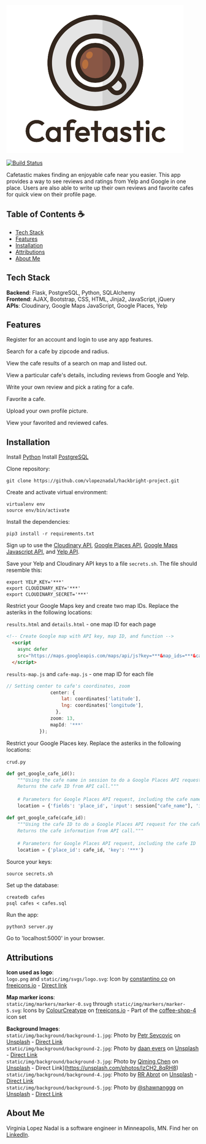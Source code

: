 ![alt text](https://github.com/vlopeznadal/hackbright-project/blob/main/logo.png?raw=true "Cafetastic")

[![Build Status](https://app.travis-ci.com/vlopeznadal/hackbright-project.svg?branch=main)](https://app.travis-ci.com/vlopeznadal/hackbright-project)

Cafetastic makes finding an enjoyable cafe near you easier. This app provides a way to see reviews and ratings from Yelp and Google in one place. Users are also able to write up their own reviews and favorite cafes for quick view on their profile page.

## Table of Contents ☕️
* [Tech Stack](#tech-stack)
* [Features](#features)
* [Installation](#installation)
* [Attributions](#attributions)
* [About Me](#about-me)

## <a name="tech-stack"></a>Tech Stack

**Backend**:  Flask, PostgreSQL, Python, SQLAlchemy <br/>
**Frontend**:  AJAX, Bootstrap, CSS, HTML, Jinja2, JavaScript, jQuery <br/>
**APIs**:  Cloudinary, Google Maps JavaScript, Google Places, Yelp

## <a name="features"></a>Features

Register for an account and login to use any app features.

Search for a cafe by zipcode and radius.

View the cafe results of a search on map and listed out.

View a particular cafe's details, including reviews from Google and Yelp.

Write your own review and pick a rating for a cafe.

Favorite a cafe.

Upload your own profile picture.

View your favorited and reviewed cafes.


## <a name="installation"></a>Installation

Install [Python](https://www.python.org/downloads/)
Install [PostgreSQL](https://www.postgresql.org/download/)

Clone repository:
```
git clone https://github.com/vlopeznadal/hackbright-project.git
```

Create and activate virtual environment:
```
virtualenv env
source env/bin/activate
```

Install the dependencies:
```
pip3 install -r requirements.txt
```
Sign up to use the [Cloudinary API](https://cloudinary.com), [Google Places API](https://developers.google.com/maps), [Google Maps Javascript API](https://developers.google.com/maps), and [Yelp API](https://www.yelp.com/developers).

Save your Yelp and Cloudinary API keys to a file `secrets.sh`. The file should resemble this:
```
export YELP_KEY='***'
export CLOUDINARY_KEY='***'
export CLOUDINARY_SECRET='***'
```
Restrict your Google Maps key and create two map IDs. Replace the asteriks in the following locations:

`results.html` and `details.html` - one map ID for each page
```html
<!-- Create Google map with API key, map ID, and function -->
  <script
    async defer
    src="https://maps.googleapis.com/maps/api/js?key=***&map_ids=***&callback=initMap">
  </script>
```
`results-map.js` and `cafe-map.js` - one map ID for each file
```javascript
// Setting center to cafe's coordinates, zoom
                center: {
                    lat: coordinates['latitude'],
                    lng: coordinates['longitude'],
                  },
				zoom: 13,
                mapId: '***'
            });
```
Restrict your Google Places key. Replace the asteriks in the following locations:

`crud.py`
```python
def get_google_cafe_id():
    """Using the cafe name in session to do a Google Places API request for the cafe's ID.
    Returns the cafe ID from API call."""

    # Parameters for Google Places API request, including the cafe name from session
    location = {'fields': 'place_id', 'input': session["cafe_name"], 'inputtype': 'textquery', 'key': '***'} 
```

```python
def get_google_cafe(cafe_id):
    """Using the cafe ID to do a Google Places API request for the cafe information.
    Returns the cafe information from API call."""

    # Parameters for Google Places API request, including the cafe ID
    location = {'place_id': cafe_id, 'key': '***'} 
```

Source your keys:
```
source secrets.sh
```
Set up the database:
```
createdb cafes
psql cafes < cafes.sql
```

Run the app:
```
python3 server.py
```

Go to 'localhost:5000' in your browser.

## <a name="attributions"></a>Attributions

**Icon used as logo**: <br/>
`logo.png` and `static/img/svgs/logo.svg`: Icon by [constantino co](https://freeicons.io/profile/3156) on [freeicons.io](https://freeicons.io) - [Direct link](https://freeicons.io/download-free-35-nz-coffee-icons-for-commercial-use/top-view-coffee-cup-icon-icon-34767#)

**Map marker icons**: <br/>
`static/img/markers/marker-0.svg` through `static/img/markers/marker-5.svg`: Icons by [ColourCreatype](https://freeicons.io/profile/5790) on [freeicons.io](https://freeicons.io) - Part of the [coffee-shop-4](https://freeicons.io/icon-list/coffe-shop-4) icon set

**Background Images**: <br/>
`static/img/background/background-1.jpg`: Photo by [Petr Sevcovic](https://unsplash.com/@sevcovic23?utm_source=unsplash&utm_medium=referral&utm_content=creditCopyText) on [Unsplash](https://unsplash.com/?utm_source=unsplash&utm_medium=referral&utm_content=creditCopyText) - [Direct Link](https://unsplash.com/photos/qE1jxYXiwOA) <br/>
`static/img/background/background-2.jpg`: Photo by [daan evers](https://unsplash.com/@daanelise?utm_source=unsplash&utm_medium=referral&utm_content=creditCopyText) on [Unsplash](https://unsplash.com/?utm_source=unsplash&utm_medium=referral&utm_content=creditCopyText) - [Direct Link](https://unsplash.com/photos/tKN1WXrzQ3s) <br/>
`static/img/background/background-3.jpg`: Photo by [Qiming Chen](https://unsplash.com/@acming92?utm_source=unsplash&utm_medium=referral&utm_content=creditCopyText) on [Unsplash](https://unsplash.com/?utm_source=unsplash&utm_medium=referral&utm_content=creditCopyText) - Direct Link](https://unsplash.com/photos/lzCH2_8qRH8) <br/>
`static/img/background/background-4.jpg`: Photo by [RR Abrot](https://unsplash.com/@rr_abrot?utm_source=unsplash&utm_medium=referral&utm_content=creditCopyText) on [Unsplash](https://unsplash.com/?utm_source=unsplash&utm_medium=referral&utm_content=creditCopyText) - [Direct Link](https://unsplash.com/photos/pNIgH0y3upM) <br/>
`static/img/background/background-5.jpg`: Photo by [@shawnanggg](https://unsplash.com/@shawnanggg?utm_source=unsplash&utm_medium=referral&utm_content=creditCopyText) on [Unsplash](https://unsplash.com/?utm_source=unsplash&utm_medium=referral&utm_content=creditCopyText) - [Direct Link](https://unsplash.com/photos/nmpW_WwwVSc)
  
## <a name="about-me"></a>About Me
Virginia Lopez Nadal is a software engineer in Minneapolis, MN. Find her on [LinkedIn](https://www.linkedin.com/in/vlopeznadal).